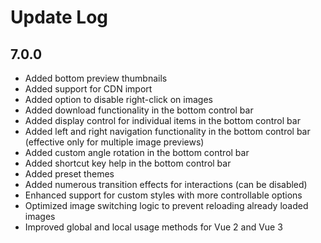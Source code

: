 # Update Log

## 7.0.0

- Added bottom preview thumbnails
- Added support for CDN import
- Added option to disable right-click on images
- Added download functionality in the bottom control bar
- Added display control for individual items in the bottom control bar
- Added left and right navigation functionality in the bottom control bar (effective only for multiple image previews)
- Added custom angle rotation in the bottom control bar
- Added shortcut key help in the bottom control bar
- Added preset themes
- Added numerous transition effects for interactions (can be disabled)
- Enhanced support for custom styles with more controllable options
- Optimized image switching logic to prevent reloading already loaded images
- Improved global and local usage methods for Vue 2 and Vue 3